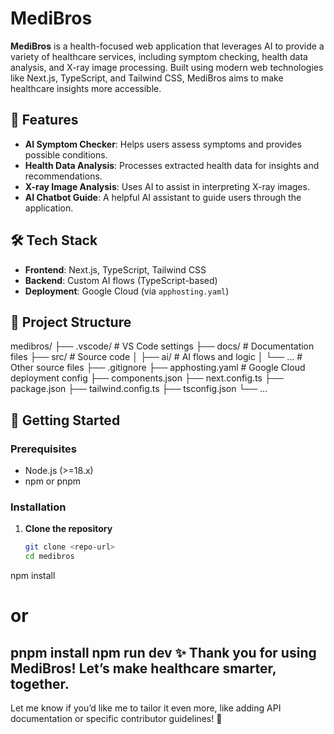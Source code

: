 # MediBros

**MediBros** is a health-focused web application that leverages AI to provide a variety of healthcare services, including symptom checking, health data analysis, and X-ray image processing. Built using modern web technologies like Next.js, TypeScript, and Tailwind CSS, MediBros aims to make healthcare insights more accessible.

## 🚀 Features

- **AI Symptom Checker**: Helps users assess symptoms and provides possible conditions.
- **Health Data Analysis**: Processes extracted health data for insights and recommendations.
- **X-ray Image Analysis**: Uses AI to assist in interpreting X-ray images.
- **AI Chatbot Guide**: A helpful AI assistant to guide users through the application.

## 🛠️ Tech Stack

- **Frontend**: Next.js, TypeScript, Tailwind CSS
- **Backend**: Custom AI flows (TypeScript-based)
- **Deployment**: Google Cloud (via `apphosting.yaml`)

## 📂 Project Structure

medibros/
├── .vscode/ # VS Code settings
├── docs/ # Documentation files
├── src/ # Source code
│ ├── ai/ # AI flows and logic
│ └── ... # Other source files
├── .gitignore
├── apphosting.yaml # Google Cloud deployment config
├── components.json
├── next.config.ts
├── package.json
├── tailwind.config.ts
├── tsconfig.json
└── ...


## 🧭 Getting Started

### Prerequisites

- Node.js (>=18.x)
- npm or pnpm

### Installation

1. **Clone the repository**

   ```bash
   git clone <repo-url>
   cd medibros
npm install
# or
pnpm install
npm run dev
✨ Thank you for using MediBros! Let’s make healthcare smarter, together.
---

Let me know if you’d like me to tailor it even more, like adding API documentation or specific contributor guidelines! 🚀
